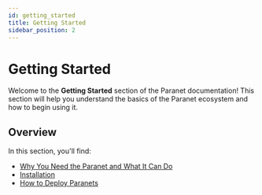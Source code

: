 ```yaml
---
id: getting_started
title: Getting Started
sidebar_position: 2
---
```


# Getting Started

Welcome to the **Getting Started** section of the Paranet documentation! This section will help you understand the basics of the Paranet ecosystem and how to begin using it.

## Overview

In this section, you'll find:

- [Why You Need the Paranet and What It Can Do](./getting_started/paranet_overview)
- [Installation](./getting_started/installation)
- [How to Deploy Paranets](./getting_started/deployment)

<!-- ## Topics

### [Why You Need the Paranet and What It Can Do](./why_paranet)

Discover the problems the Paranet solves and how it can benefit you or your organization.

### [What the Paranet Is Not](./what_paranet_is_not)

Learn about common misconceptions and understand the boundaries of what the Paranet offers.

### [Paranet Components](./paranet_components)

Explore the core components that make up the Paranet ecosystem.

### [How to Use the Paranet](./how_to_use_paranet)

Get started with practical steps on how to implement and utilize the Paranet.

### [Community and Resources](./community_resources)

Find additional resources and learn how to engage with the Paranet community.

---

Feel free to navigate through these topics to get acquainted with the Paranet and make the most out of its capabilities. -->
